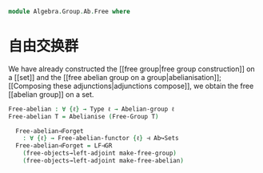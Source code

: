 <!--
```agda
open import Algebra.Group.Ab.Abelianisation
open import Algebra.Group.Cat.Base
open import Algebra.Group.Free
open import Algebra.Group.Ab
open import Algebra.Group

open import Cat.Functor.Adjoint.Compose
open import Cat.Functor.Adjoint
open import Cat.Prelude
```
-->

```agda
module Algebra.Group.Ab.Free where
```

# 自由交换群

We have already constructed the [[free group|free group construction]]
on a [[set]] and the [[free abelian group on a group|abelianisation]];
[[Composing these adjunctions|adjunctions compose]], we obtain the free
[[abelian group]] on a set.

[free group on a set]: Algebra.Group.Free.html
[free abelian group on a group]: Algebra.Group.Ab.Abelianisation.html

```agda
Free-abelian : ∀ {ℓ} → Type ℓ → Abelian-group ℓ
Free-abelian T = Abelianise (Free-Group T)
```

<!--
```agda
mutual
  Free-abelian-functor : ∀ {ℓ} → Functor (Sets ℓ) (Ab ℓ)
  Free-abelian-functor = _
```
-->

```agda
  Free-abelian⊣Forget
    : ∀ {ℓ} → Free-abelian-functor {ℓ} ⊣ Ab↪Sets
  Free-abelian⊣Forget = LF⊣GR
    (free-objects→left-adjoint make-free-group)
    (free-objects→left-adjoint make-free-abelian)
```

<!--
```agda
open is-group-hom

module _ {ℓ} (T : Type ℓ) (t-set : is-set T) where
  function→free-ab-hom : (G : Abelian-group ℓ) → (T → ⌞ G ⌟) → Ab.Hom (Free-abelian T) G
  function→free-ab-hom G fn = morp where
    private module G = Abelian-group-on (G .snd)
    go₀ : Free-group T → ⌞ G ⌟
    go₀ = fold-free-group {G = G .fst , G.Abelian→Group-on} fn .hom

    go : ⌞ Free-abelian T ⌟ → ⌞ G ⌟
    go (inc x)              = go₀ x
    go (glue (a , b , c) i) = go₀ a G.* G.commutes {go₀ b} {go₀ c} i
    go (squash x y p q i j) =
      G.has-is-set (go x) (go y) (λ i → go (p i)) (λ i → go (q i)) i j

    morp : Ab.Hom (Free-abelian T) G
    morp .hom = go
    morp .preserves .pres-⋆ = elim! λ x y → refl
```
-->

